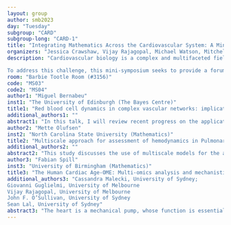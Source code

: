```yaml
---
layout: group
author: smb2023
day: "Tuesday"
subgroup: "CARD"
subgroup-long: "CARD-1"
title: "Integrating Mathematics Across the Cardiovascular System: A Mini-Symposium on Multilevel Modelling of Cardiovascular Biology"
organizers: "Jessica Crawshaw, Vijay Rajagopal, Michael Watson, Mitchel Colebank, Seth Weinberg"
description: "Cardiovascular biology is a complex and multifaceted field that encompasses a wide range of physical and biological processes occurring across multiple levels, including the cardiac, vascular, and microvascular systems. At each level of the cardiovascular system, mathematical modelling plays a critical role in integrating data and understanding the underlying mechanisms governing these processes. While there has been significant progress in mathematical and computational cardiovascular biology over the past decade, mathematicians and engineers at each level have tended to work in isolated silos, which risks producing a fragmented understanding of the cardiovascular system and threatens to slow scientific progress. This issue carries significant implications for the broader field of mathematical biology, as cardiovascular models frequently serve as building blocks for larger models of other systems, such as developmental biology, oncology, drug development, tissue engineering, and regenerative medicine.

To address this challenge, this mini-symposium seeks to provide a forum for collaboration between mathematicians and engineers from each level of the cardiovascular system. The aim is to facilitate the exchange of ideas, foster new collaborations, and promote a more comprehensive understanding of cardiovascular biology through mathematical modelling. The mini-symposium will feature talks by leading researchers in the field covering various topics, including cardiac physiology modelling, vascular disease, microvascular development, and blood flow dynamics. Each talk will showcase innovative mathematical models and computational tools used to understand the complex processes underlying cardiovascular development, function, and dysfunction. This mini-symposium provides a unique opportunity for mathematicians and engineers interested in cardiovascular biology to exchange ideas, discuss recent developments, and foster new collaborations."
room: "Barbie Tootle Room (#3156)"
code: "MS03"
code2: "MS04"
author1: "Miguel Bernabeu"
inst1: "The University of Edinburgh (The Bayes Centre)"
title1: "Red blood cell dynamics in complex vascular networks: implications in development and disease"
additional_authors1: ""
abstract1: "In this talk, I will review recent progress on the application of cellular flow simulations (with the HemeLB flow solver) to characterise red blood cell (RBC) dynamics in complex vascular networks. First, I will demonstrate an intriguing association between reduced RBC flow and vascular remodelling during vascular development. Second, I will present two recently published studies relating vascular phenotypes encountered in the tumour microenvironment with anomalous RBC transport and potential tumour tissue hypoxia, a mechanism previously unreported. Finally, I will outline future research directions related to predicting vascular network function from its structure and how this can become a tool for biomedical investigation and eventually clinical translation."
author2: "Mette Olufsen"
inst2: "North Carolina State University (Mathematics)"
title2: "Multiscale approach for assessment of hemodynamics in Pulmonary Hypertension"
additional_authors2: ""
abstract2: "This study discusses the use of multiscale models for the assessment of pulmonary hypertension (PH). This heterogeneous disease with multiple subtypes is categorized as pre-capillary (leading to remodeling of the pulmonary arteries), or post-capillary, also referred to as venous PH. The latter is often associated with left heart failure. Common for both types is an increase in pulmonary arterial pressure. This study will use 1D and systems-level modeling to assess changes and propose treatments for PH patients. The focus is on patient-specific predictions using a computational framework merging imaging and dynamic data with computational models. The systems-level model allows us to study the effects of high pulmonary arterial pressure on the cardiovascular system as a whole, particularly how a right heart disease can affect the left heart via ventricular-ventricular interaction. Whereas the spatial pulmonary network model can help predict lung perfusion. Both properties are essential to assess patient health. We extract pulmonary networks represented by a directed graph extracted from computed tomography images. In the large vessels, we solve the 1D Navier Stokes equations. In contrast, in the systems level model and the network of small vessels and capillaries, we solve linearized equations coupled to large vessels via outflow boundary conditions. We demonstrate the importance of sensitivity analysis and parameter inference to render the model patient-specific and show how the calibrated models can be used to predict treatment effects for patients with thromboembolic pulmonary hypertension."
author3: "Fabian Spill"
inst3: "University of Birmingham (Mathematics)"
title3: "The Human Cardiac Age-OME: Multi-omics analysis and mechanistic modelling of the ageing heart"
additional_authors3: "Cassandra Malecki, University of Sydney;
Giovanni Guglielmi, University of Melbourne
Vijay Rajagopal, University of Melbourne
John F. O’Sullivan, University of Sydney
Sean Lal, University of Sydney"
abstract3: "The heart is a mechanical pump, whose function is essential to life. Reduced heart function in ageing is a key contributor to frailty, and heart diseases are among the major causes of death. An impediment to understanding age-related heart diseases is our lack of understanding of healthy cardiac ageing. This limits our ability to distinguish data from age-related diseases to data from healthily aged hearts, identifying the true causes of these diseases. A challenge to understanding healthy ageing is a lack of available data from healthy donors. Making use of the unique resources of the Sydney Heart Bank, we present an integrated mathematical modelling and bioinformatics analysis of human cardiac ageing. We performed transcriptomics, proteomics, metabolomics, and lipidomics analysis, and obtained a holistic picture of metabolic and mechanical alterations that characterize the ageing heart. In older hearts, we observed a downregulation of proteins involved in calcium signalling and of the contractile apparatus itself. In addition, we found a potential counteractive upregulation of central carbon generation of fuel, upregulation of glycolysis and increases in long-chain fatty acids. We then developed predictive mechanistic models that demonstrated how calcium signalling and oxidative phosphorylation, two key pathways regulating cardiomyocyte function, are altered in the ageing heart."
---
```

